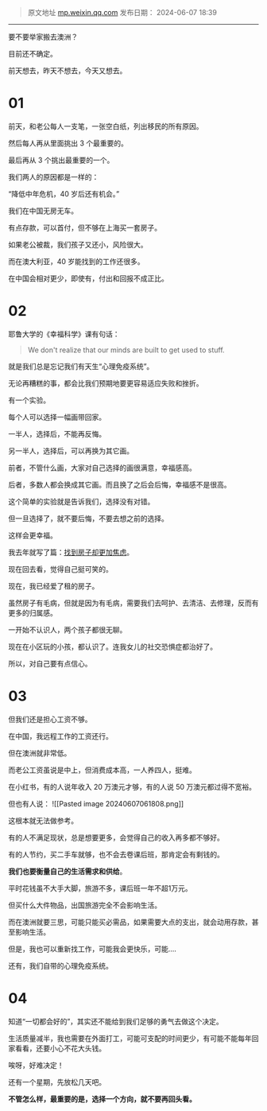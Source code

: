 > 原文地址 [mp.weixin.qq.com](https://mp.weixin.qq.com/s/QXv28FrQdIrRxFwrxHKuww)
> 发布日期： 2024-06-07 18:39
---

要不要举家搬去澳洲？

目前还不确定。

前天想去，昨天不想去，今天又想去。

# 01
前天，和老公每人一支笔，一张空白纸，列出移民的所有原因。

然后每人再从里面挑出 3 个最重要的。

最后再从 3 个挑出最重要的一个。

我们两人的原因都是一样的：

“降低中年危机，40 岁后还有机会。”

  

我们在中国无房无车。

有点存款，可以首付，但不够在上海买一套房子。

如果老公被裁，我们孩子又还小，风险很大。

而在澳大利亚，40 岁能找到的工作还很多。

在中国会相对更少，即使有，付出和回报不成正比。



# 02
耶鲁大学的《幸福科学》课有句话：

> We don't realize that our minds are built to get used to stuff. 

就是我们总是忘记我们有天生“心理免疫系统”。

无论再糟糕的事，都会比我们预期地要更容易适应失败和挫折。

  

有一个实验。

每个人可以选择一幅画带回家。

一半人，选择后，不能再反悔。

另一半人，选择后，可以再换为其它画。

前者，不管什么画，大家对自己选择的画很满意，幸福感高。

后者，多数人都会换成其它画。而且换了之后会后悔，幸福感不是很高。

这个简单的实验就是告诉我们，选择没有对错。

但一旦选择了，就不要后悔，不要去想之前的选择。

这样会更幸福。

  

我去年就写了篇：[找到房子却更加焦虑](https://mp.weixin.qq.com/s?__biz=MzIwMzA5NTI3NQ==&mid=2649919548&idx=1&sn=31e2b19efdd5773d9c71f4b0b9b4f586&scene=21#wechat_redirect)。

现在回去看，觉得自己挺可笑的。

现在，我已经爱了租的房子。

虽然房子有毛病，但就是因为有毛病，需要我们去呵护、去清洁、去修理，反而有更多的归属感。

一开始不认识人，两个孩子都很无聊。

现在在小区玩的小孩，都认识了。连我女儿的社交恐惧症都治好了。

所以，对自己要有点信心。

# 03
但我们还是担心工资不够。

在中国，我远程工作的工资还行。

但在澳洲就非常低。

而老公工资虽说是中上，但消费成本高，一人养四人，挺难。

在小红书，有的人说年收入 20 万澳元才够，有的人说 50 万澳元都过得不宽裕。

但也有人说：
![[Pasted image 20240607061808.png]]

这根本就无法做参考。

有的人不满足现状，总是想要更多，会觉得自己的收入再多都不够好。

有的人节约，买二手车就够，也不会去卷课后班，那肯定会有剩钱的。

  

**我们也要衡量自己的生活需求和供给**。

平时花钱虽不大手大脚，旅游不多，课后班一年不超1万元。

但买什么大件物品，出国旅游完全不会影响生活。

而在澳洲就要三思，可能只能买必需品，如果需要大点的支出，就会动用存款，甚至影响生活。

但是，我也可以重新找工作，可能我会更快乐，可能....

还有，我们自带的心理免疫系统。

# 04
知道“一切都会好的”，其实还不能给到我们足够的勇气去做这个决定。  

生活质量减半，我也需要在外面打工，可能可支配的时间更少，有可能不能每年回家看看，还要小心不花大头钱。

唉呀，好难决定！

还有一个星期，先放松几天吧。

**不管怎么样，最重要的是，选择一个方向，就不要再回头看。**
